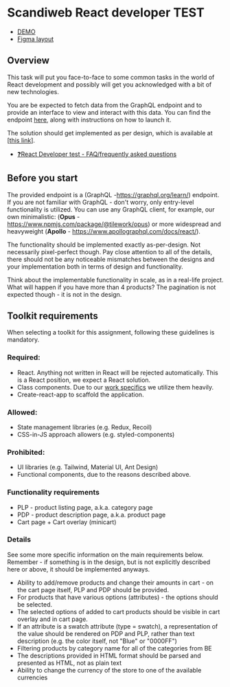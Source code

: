 # Scandiweb React developer TEST
- [DEMO](https://i-stanko.github.io/react_scandiweb/)
- [Figma layout](https://www.figma.com/file/MSyCAqVy1UgNap0pvqH6H3/Junior-Frontend-Test-Designs-(Public)?node-id=0%3A1)

## Overview
This task will put you face-to-face to some common tasks in the world of React development and possibly will get you acknowledged with a bit of new technologies.

You are be expected to fetch data from the GraphQL endpoint and to provide an interface to view and interact with this data. You can find the endpoint [here](https://github.com/scandiweb/junior-react-endpoint), along with instructions on how to launch it.

The solution should get implemented as per design, which is available at [[this link](https://www.figma.com/file/MSyCAqVy1UgNap0pvqH6H3/Junior-Frontend-Test-Designs-Public?node-id=0%3A1)].

- [❓React Developer test - FAQ/frequently asked questions](https://www.notion.so/00e72f0844a344dda28e19855d2fc34a)

## Before you start
The provided endpoint is a (GraphQL -https://graphql.org/learn/) endpoint. If you are not familiar with GraphQL - don't worry, only entry-level functionality is utilized. You can use any GraphQL client, for example, our own minimalistic:
(**Opus** - https://www.npmjs.com/package/@tilework/opus) or more widespread and heavyweight (**Apollo** - https://www.apollographql.com/docs/react/).

The functionality should be implemented exactly as-per-design. Not necessarily pixel-perfect though. Pay close attention to all of the details, there should not be any noticeable mismatches between the designs and your implementation both in terms of design and functionality.

Think about the implementable functionality in scale, as in a real-life project. What will happen if you have more than 4 products? The pagination is not expected though - it is not in the design.

## Toolkit requirements
When selecting a toolkit for this assignment, following these guidelines is mandatory.

### Required:
- React. Anything not written in React will be rejected automatically. This is a React position, we expect a React solution.
- Class components. Due to our [work specifics]([https://docs.scandipwa.com/stack/override-mechanism/extending-javascript](https://docs.scandipwa.com/developing-with-scandi/override-mechanism/extending-javascript)) we utilize them heavily.
- Create-react-app to scaffold the application.

### Allowed:
- State management libraries (e.g. Redux, Recoil)
- CSS-in-JS approach allowers (e.g. styled-components)

### Prohibited:
- UI libraries (e.g. Tailwind, Material UI, Ant Design)
- Functional components, due to the reasons described above.

### Functionality requirements
- PLP - product listing page, a.k.a. category page
- PDP - product description page, a.k.a. product page
- Cart page + Cart overlay (minicart)

### Details
See some more specific information on the main requirements below. Remember - if something is in the design, but is not explicitly described here or above, it should be implemented anyways.

- Ability to add/remove products and change their amounts in cart - on the cart page itself, PLP and PDP should be provided.
- For products that have various options (attributes) - the options should be selected.
- The selected options of added to cart products should be visible in cart overlay and in cart page.
- If an attribute is a swatch attribute (type = swatch), a representation of the value should be rendered on PDP and PLP, rather than text description (e.g. the color itself, not "Blue" or "0000FF")
- Filtering products by category name for all of the categories from BE
- The descriptions provided in HTML format should be parsed and presented as HTML, not as plain text
- Ability to change the currency of the store to one of the available currencies
